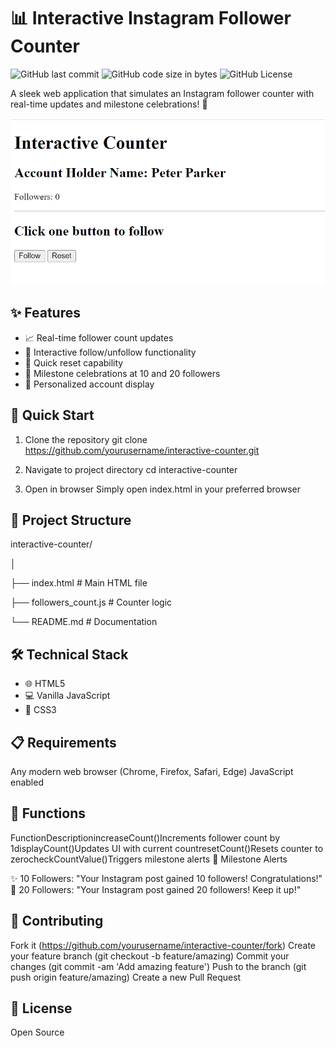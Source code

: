 # 📊 Interactive Instagram Follower Counter

![GitHub last commit](https://img.shields.io/badge/last%20commit-2024-green)
![GitHub code size in bytes](https://img.shields.io/badge/code%20size-1.2KB-blue)
![GitHub License](https://img.shields.io/badge/license-MIT-yellow)

A sleek web application that simulates an Instagram follower counter with real-time updates and milestone celebrations! 🎉

<p align="center">
  <img src="https://github.com/JimLucas95338/Interactive-Counter-js-/blob/main/Screenshot%202024-10-30%20112600.png" alt="Interactive Counter Screenshot" width="800"/>
</p>

## ✨ Features

- 📈 Real-time follower count updates
- 🎯 Interactive follow/unfollow functionality
- 🔄 Quick reset capability
- 🎊 Milestone celebrations at 10 and 20 followers
- 👤 Personalized account display

## 🚀 Quick Start

1. Clone the repository
git clone https://github.com/yourusername/interactive-counter.git

2. Navigate to project directory
cd interactive-counter

3. Open in browser
Simply open index.html in your preferred browser

## 📁 Project Structure

interactive-counter/

│

├── index.html          # Main HTML file

├── followers_count.js  # Counter logic

└── README.md          # Documentation

## 🛠️ Technical Stack

- 🌐 HTML5
- 💻 Vanilla JavaScript
- 🎨 CSS3

## 📋 Requirements

Any modern web browser (Chrome, Firefox, Safari, Edge)
JavaScript enabled

## 🔧 Functions
FunctionDescriptionincreaseCount()Increments follower count by 1displayCount()Updates UI with current countresetCount()Resets counter to zerocheckCountValue()Triggers milestone alerts
🎯 Milestone Alerts

✨ 10 Followers: "Your Instagram post gained 10 followers! Congratulations!"
🌟 20 Followers: "Your Instagram post gained 20 followers! Keep it up!"

## 🤝 Contributing

Fork it (https://github.com/yourusername/interactive-counter/fork)
Create your feature branch (git checkout -b feature/amazing)
Commit your changes (git commit -am 'Add amazing feature')
Push to the branch (git push origin feature/amazing)
Create a new Pull Request

## 📜 License
Open Source
